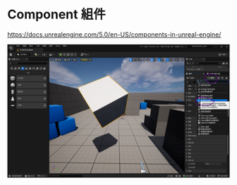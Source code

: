 # Component 組件
https://docs.unrealengine.com/5.0/en-US/components-in-unreal-engine/


![Alt text](image-3.png)